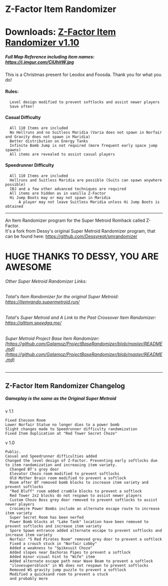 # Z-Factor Item Randomizer
# Downloads: [Z-Factor Item Randomizer v1.10](https://github.com/Galamoz/Z-Factor-ItemRandomizer/releases/download/1.1/Z-Factor.Item.Rando.v1.1.exe)
##### Full Map Reference including item names: https://i.imgur.com/CiUhitW.jpg  
This is a Christmas present for Leodox and Foosda. Thank you for what you do!    


#### Rules:

      Level design modified to prevent softlocks and assist newer players
      Save often!
     
      
#### Casual Difficulty

      All 110 Items are included
      No Hellruns and no Suitless Maridia (Varia does not spawn in Norfair and Gravity does not spawn in Maridia)
      Better distribution on Energy Tanks
      Infinite Bomb Jump is not required (more frequent early space jump spawns)
      All items are revealed to assist casual players

#### Speedrunner Difficulty

      All 110 Items are included
      Hellruns and Suitless Maridia are possible (Suits can spawn anywhere possible)
      IBJ and a few other advanced techniques are required
      All items are hidden as in vanilla Z-Factor
      Hi Jump Boots may or may not spawn in Maridia
          A player may not leave Suitless Maridia unless Hi Jump Boots is obtained
      
----------------------------------------------  

An Item Randomizer program for the Super Metroid Romhack called Z-Factor.  
It's a fork from Dessy's original Super Metroid Randomizer program, that can be found here: https://github.com/Dessyreqt/smrandomizer
# HUGE THANKS TO DESSY, YOU ARE AWESOME

###### Other Super Metroid Randomizer Links:
###### Total's Item Randomizer for the original Super Metroid: https://itemrando.supermetroid.run/
###### Total's Super Metroid and A Link to the Past Crossover Item Randomizer: https://alttsm.speedga.me/
###### Super Metroid Project Base Item Randomizer: [https://github.com/Galamoz/ProjectBaseRandomizer/blob/master/README.md](https://github.com/Galamoz/ProjectBaseRandomizer/blob/master/README.md)
----------------------------------------------


## Z-Factor Item Randomizer Changelog
##### Gameplay is the same as the Original Super Metroid
v 1.1

    Fixed Etecoon Room
    Lower Norfair Statue no longer dies to a power bomb
    Slight changes made to Speedrunner difficulty randomization
    Fixed Item duplication at "Red Tower Secret Chozo"
    
v 1.0

    Public.
    Casual and Speedrunner difficulties added
    Changed the level design of Z-Factor. Preventing early softlocks due to item randomization and increasing item variety.
      Changed BT's grey door
      Elevator Chozo room modified to prevent softlocks
      Old Mother Brain room modified to prevent a softlock
      Room after BT removed bomb blocks to increase item variety and prevent softlocks
      "Red Bluff" room added crumble blocks to prevent a softlock
      Red Tower 2x2 blocks do not respawn to assist newer players
      Custom Chozo Boss grey door removed to prevent softlocks to assist newer players
      Crocomire Power Bombs include an alternate escape route to increase item variety
      Super Secret Room has been nerfed
      Power Bomb blocks at "Lake Tank" location have been removed to prevent softlocks and increase item variety
      Spore Spawn entrance added alternate escape to prevent softlocks and increase item variety
      Norfair "5 Red Pirates Room" removed grey door to prevent a softlock
      Fixed a crouch stuck in "Norfair Lobby"
      Added a weakness to "Spikesuit Chozo"
      Added slopes near Dachoras Pipes to prevent a softlock
      Added minor visual hint to "Wife" item
      Added alternate escape path near Wave Beam to prevent a softlock
      "ilovesupersblock" in WS does not respawn to prevent softlocks
      Removed WS gravity jump puzzle to prevent a softlock
      Modified a quicksand room to prevent a stuck
      and probably more
      
    
